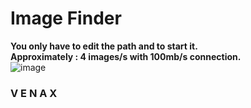# Image Finder
**You only have to edit the path and to start it.**<br/>
**Approximately : 4 images/s with 100mb/s connection.**<br/>
![image](https://user-images.githubusercontent.com/81310818/130989077-4e10eee2-4f61-4a96-806b-c9da259d240c.png)
### **V E N A X**
